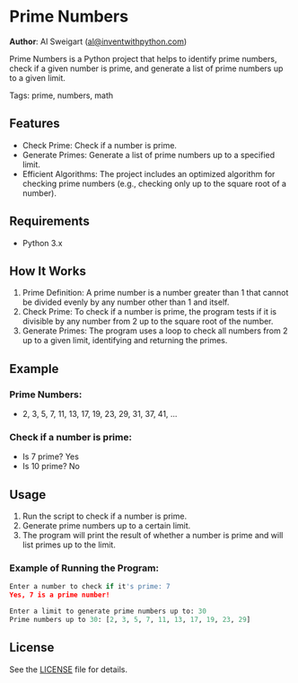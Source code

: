 # Prime Numbers
**Author**: Al Sweigart (al@inventwithpython.com)

Prime Numbers is a Python project that helps to identify prime numbers, check if a given number is prime, and generate a list of prime numbers up to a given limit.

Tags: prime, numbers, math

## Features
- Check Prime: Check if a number is prime.
- Generate Primes: Generate a list of prime numbers up to a specified limit.
- Efficient Algorithms: The project includes an optimized algorithm for checking prime numbers (e.g., checking only up to the square root of a number).

## Requirements
- Python 3.x

## How It Works
1. Prime Definition: A prime number is a number greater than 1 that cannot be divided evenly by any number other than 1 and itself.
2. Check Prime: To check if a number is prime, the program tests if it is divisible by any number from 2 up to the square root of the number.
3. Generate Primes: The program uses a loop to check all numbers from 2 up to a given limit, identifying and returning the primes.

## Example
### Prime Numbers:
- 2, 3, 5, 7, 11, 13, 17, 19, 23, 29, 31, 37, 41, ...

### Check if a number is prime:
- Is 7 prime? Yes
- Is 10 prime? No

## Usage
1. Run the script to check if a number is prime.
2. Generate prime numbers up to a certain limit.
3. The program will print the result of whether a number is prime and will list primes up to the limit.

### Example of Running the Program:
```python
Enter a number to check if it's prime: 7
Yes, 7 is a prime number!

Enter a limit to generate prime numbers up to: 30
Prime numbers up to 30: [2, 3, 5, 7, 11, 13, 17, 19, 23, 29]
```
## License
See the [LICENSE](LICENSE) file for details.
